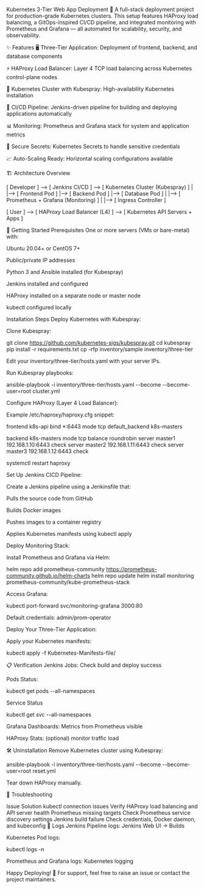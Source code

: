 Kubernetes 3-Tier Web App Deployment 🚀
A full-stack deployment project for production-grade Kubernetes clusters. This setup features HAProxy load balancing, a GitOps-inspired CI/CD pipeline, and integrated monitoring with Prometheus and Grafana — all automated for scalability, security, and observability.

✨ Features
🖥️ Three-Tier Application: Deployment of frontend, backend, and database components

⚡ HAProxy Load Balancer: Layer 4 TCP load balancing across Kubernetes control-plane nodes

🔗 Kubernetes Cluster with Kubespray: High-availability Kubernetes installation

🔧 CI/CD Pipeline: Jenkins-driven pipeline for building and deploying applications automatically

📊 Monitoring: Prometheus and Grafana stack for system and application metrics

🔐 Secure Secrets: Kubernetes Secrets to handle sensitive credentials

📈 Auto-Scaling Ready: Horizontal scaling configurations available

🏗️ Architecture Overview

[ Developer ] --> [ Jenkins CI/CD ] --> [ Kubernetes Cluster (Kubespray) ]
                                       |
                                       |--> [ Frontend Pod ]
                                       |--> [ Backend Pod ]
                                       |--> [ Database Pod ]
                                       |
                                       |--> [ Prometheus + Grafana (Monitoring) ]
                                       |
                                       |--> [ Ingress Controller ]
 
[ User ] --> [ HAProxy Load Balancer (L4) ] --> [ Kubernetes API Servers + Apps ]

🚀 Getting Started
Prerequisites
One or more servers (VMs or bare-metal) with:

Ubuntu 20.04+ or CentOS 7+

Public/private IP addresses

Python 3 and Ansible installed (for Kubespray)

Jenkins installed and configured

HAProxy installed on a separate node or master node

kubectl configured locally

Installation Steps
Deploy Kubernetes with Kubespray:

Clone Kubespray:

git clone https://github.com/kubernetes-sigs/kubespray.git
cd kubespray
pip install -r requirements.txt
cp -rfp inventory/sample inventory/three-tier

Edit your inventory/three-tier/hosts.yaml with your server IPs.

Run Kubespray playbooks:

ansible-playbook -i inventory/three-tier/hosts.yaml --become --become-user=root cluster.yml

Configure HAProxy (Layer 4 Load Balancer):

Example /etc/haproxy/haproxy.cfg snippet:

frontend k8s-api
    bind *:6443
    mode tcp
    default_backend k8s-masters

backend k8s-masters
    mode tcp
    balance roundrobin
    server master1 192.168.1.10:6443 check
    server master2 192.168.1.11:6443 check
    server master3 192.168.1.12:6443 check

systemctl restart haproxy

Set Up Jenkins CICD Pipeline:

Create a Jenkins pipeline using a Jenkinsfile that:

Pulls the source code from GitHub

Builds Docker images

Pushes images to a container registry

Applies Kubernetes manifests using kubectl apply

Deploy Monitoring Stack:

Install Prometheus and Grafana via Helm:

helm repo add prometheus-community https://prometheus-community.github.io/helm-charts
helm repo update
helm install monitoring prometheus-community/kube-prometheus-stack

Access Grafana:

kubectl port-forward svc/monitoring-grafana 3000:80

Default credentials: admin/prom-operator

Deploy Your Three-Tier Application:

Apply your Kubernetes manifests:

kubectl apply -f Kubernetes-Manifests-file/

📋 Verification
Jenkins Jobs: Check build and deploy success

Pods Status:

kubectl get pods --all-namespaces

Service Status

kubectl get svc --all-namespaces

Grafana Dashboards: Metrics from Prometheus visible

HAProxy Stats: (optional) monitor traffic load

🛠️ Uninstallation
Remove Kubernetes cluster using Kubespray:

ansible-playbook -i inventory/three-tier/hosts.yaml --become --become-user=root reset.yml

Tear down HAProxy manually.

🔧 Troubleshooting

Issue	Solution
kubectl connection issues	Verify HAProxy load balancing and API server health
Prometheus missing targets	Check Prometheus service discovery settings
Jenkins build failure	Check credentials, Docker daemon, and kubeconfig
📝 Logs
Jenkins Pipeline logs: Jenkins Web UI → Builds

Kubernetes Pod logs:

kubectl logs <pod-name> -n <namespace>

Prometheus and Grafana logs: Kubernetes logging

Happy Deploying! 🚀
For support, feel free to raise an issue or contact the project maintainers.